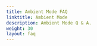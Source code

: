 ```yaml
---
title: Ambient Mode FAQ
linktitle: Ambient Mode
description: Ambient Mode Q & A.
weight: 30
layout: faq
---
```

